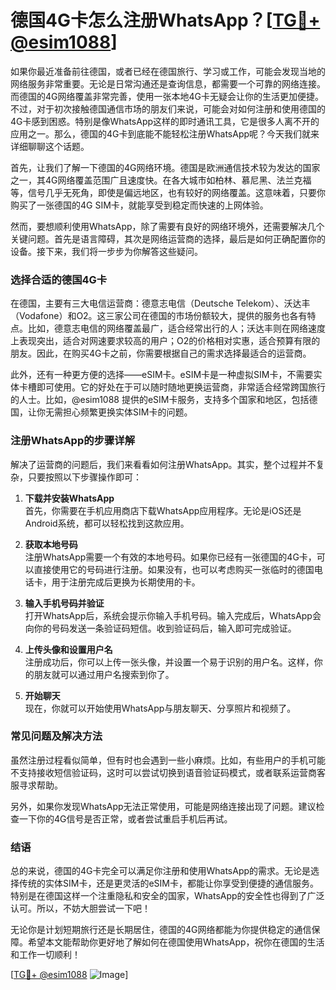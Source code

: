 # 德国4G卡怎么注册WhatsApp？[[TG💪+ @esim1088](https://t.me/s/esim1088)]

如果你最近准备前往德国，或者已经在德国旅行、学习或工作，可能会发现当地的网络服务非常重要。无论是日常沟通还是查询信息，都需要一个可靠的网络连接。而德国的4G网络覆盖非常完善，使用一张本地4G卡无疑会让你的生活更加便捷。不过，对于初次接触德国通信市场的朋友们来说，可能会对如何注册和使用德国的4G卡感到困惑。特别是像WhatsApp这样的即时通讯工具，它是很多人离不开的应用之一。那么，德国的4G卡到底能不能轻松注册WhatsApp呢？今天我们就来详细聊聊这个话题。

首先，让我们了解一下德国的4G网络环境。德国是欧洲通信技术较为发达的国家之一，其4G网络覆盖范围广且速度快。在各大城市如柏林、慕尼黑、法兰克福等，信号几乎无死角，即使是偏远地区，也有较好的网络覆盖。这意味着，只要你购买了一张德国的4G SIM卡，就能享受到稳定而快速的上网体验。

然而，要想顺利使用WhatsApp，除了需要有良好的网络环境外，还需要解决几个关键问题。首先是语言障碍，其次是网络运营商的选择，最后是如何正确配置你的设备。接下来，我们将一步步为你解答这些疑问。

### 选择合适的德国4G卡

在德国，主要有三大电信运营商：德意志电信（Deutsche Telekom）、沃达丰（Vodafone）和O2。这三家公司在德国的市场份额较大，提供的服务也各有特点。比如，德意志电信的网络覆盖最广，适合经常出行的人；沃达丰则在网络速度上表现突出，适合对网速要求较高的用户；O2的价格相对实惠，适合预算有限的朋友。因此，在购买4G卡之前，你需要根据自己的需求选择最适合的运营商。

此外，还有一种更方便的选择——eSIM卡。eSIM卡是一种虚拟SIM卡，不需要实体卡槽即可使用。它的好处在于可以随时随地更换运营商，非常适合经常跨国旅行的人士。比如，@esim1088 提供的eSIM卡服务，支持多个国家和地区，包括德国，让你无需担心频繁更换实体SIM卡的问题。

### 注册WhatsApp的步骤详解

解决了运营商的问题后，我们来看看如何注册WhatsApp。其实，整个过程并不复杂，只要按照以下步骤操作即可：

1. **下载并安装WhatsApp**  
   首先，你需要在手机应用商店下载WhatsApp应用程序。无论是iOS还是Android系统，都可以轻松找到这款应用。

2. **获取本地号码**  
   注册WhatsApp需要一个有效的本地号码。如果你已经有一张德国的4G卡，可以直接使用它的号码进行注册。如果没有，也可以考虑购买一张临时的德国电话卡，用于注册完成后更换为长期使用的卡。

3. **输入手机号码并验证**  
   打开WhatsApp后，系统会提示你输入手机号码。输入完成后，WhatsApp会向你的号码发送一条验证码短信。收到验证码后，输入即可完成验证。

4. **上传头像和设置用户名**  
   注册成功后，你可以上传一张头像，并设置一个易于识别的用户名。这样，你的朋友就可以通过用户名搜索到你了。

5. **开始聊天**  
   现在，你就可以开始使用WhatsApp与朋友聊天、分享照片和视频了。

### 常见问题及解决方法

虽然注册过程看似简单，但有时也会遇到一些小麻烦。比如，有些用户的手机可能不支持接收短信验证码，这时可以尝试切换到语音验证码模式，或者联系运营商客服寻求帮助。

另外，如果你发现WhatsApp无法正常使用，可能是网络连接出现了问题。建议检查一下你的4G信号是否正常，或者尝试重启手机后再试。

### 结语

总的来说，德国的4G卡完全可以满足你注册和使用WhatsApp的需求。无论是选择传统的实体SIM卡，还是更灵活的eSIM卡，都能让你享受到便捷的通信服务。特别是在德国这样一个注重隐私和安全的国家，WhatsApp的安全性也得到了广泛认可。所以，不妨大胆尝试一下吧！

无论你是计划短期旅行还是长期居住，德国的4G网络都能为你提供稳定的通信保障。希望本文能帮助你更好地了解如何在德国使用WhatsApp，祝你在德国的生活和工作一切顺利！

[[TG💪+ @esim1088](https://t.me/s/esim1088) ![Image](https://i.postimg.cc/4NQfJmqS/Snipaste-2025-05-13-00-14-12.png)]